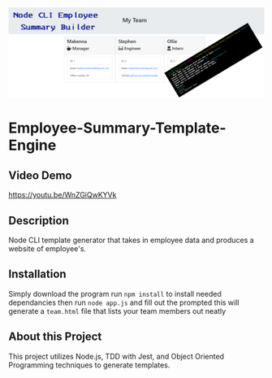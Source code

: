<img src="./assets/screenshot.png" alt="html image" width="1000"/>

# Employee-Summary-Template-Engine

## Video Demo
https://youtu.be/WnZGiQwKYVk

## Description
Node CLI template generator that takes in employee data and produces a website of employee's.

## Installation
Simply download the program
run ```npm install``` to install needed dependancies
then run ```node app.js``` and fill out the prompted
this will generate a ```team.html``` file that lists your team members out neatly 

## About this Project
This project utilizes Node.js, TDD with Jest, and Object Oriented Programming techniques to generate templates. 

